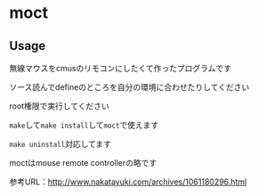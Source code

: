 # moct

## Usage

無線マウスをcmusのリモコンにしたくて作ったプログラムです

ソース読んでdefineのところを自分の環境に合わせたりしてください

root権限で実行してください

`make`して`make install`して`moct`で使えます

`make uninstall`対応してます

moctはmouse remote controllerの略です

参考URL：http://www.nakatayuki.com/archives/1061180296.html
